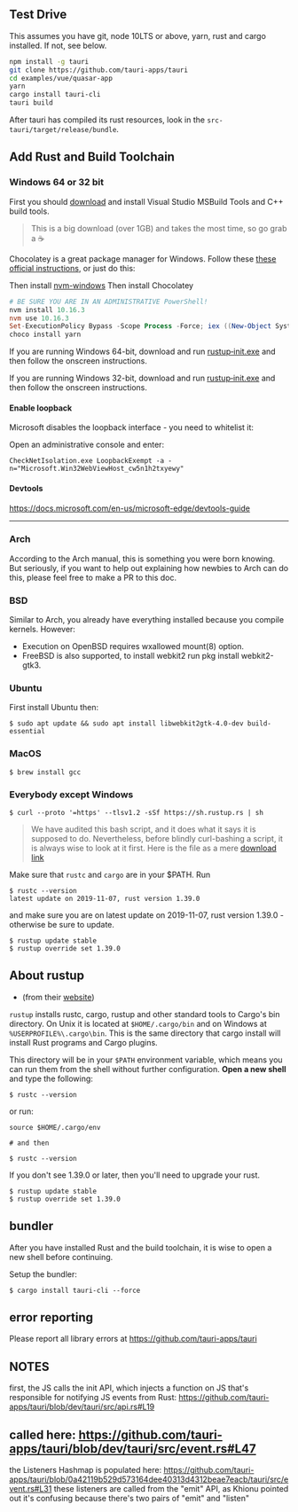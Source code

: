 ## Test Drive
This assumes you have git, node 10LTS or above, yarn, rust and cargo installed. If not, see below.

```bash
npm install -g tauri
git clone https://github.com/tauri-apps/tauri
cd examples/vue/quasar-app
yarn
cargo install tauri-cli
tauri build
```

After tauri has compiled its rust resources, look in the `src-tauri/target/release/bundle`.

## Add Rust and Build Toolchain
### Windows 64 or 32 bit

First you should [download](https://aka.ms/buildtools) and install Visual Studio MSBuild Tools and C++ build tools.

> This is a big download (over 1GB) and takes the most time, so go grab a :coffee:

Chocolatey is a great package manager for Windows. Follow these [these official instructions](https://chocolatey.org/install), or just do this:

Then install [nvm-windows](https://github.com/coreybutler/nvm-windows)
Then install Chocolatey

```powershell
# BE SURE YOU ARE IN AN ADMINISTRATIVE PowerShell!
nvm install 10.16.3
nvm use 10.16.3
Set-ExecutionPolicy Bypass -Scope Process -Force; iex ((New-Object System.Net.WebClient).DownloadString('https://chocolatey.org/install.ps1'))
choco install yarn
```
If you are running Windows 64-bit, download and run [rustup‑init.exe](https://win.rustup.rs/x86_64) and then follow the onscreen instructions.

If you are running Windows 32-bit, download and run [rustup‑init.exe](https://win.rustup.rs/i686) and then follow the onscreen instructions.

#### Enable loopback
Microsoft disables the loopback interface - you need to whitelist it:

Open an administrative console and enter:
```
CheckNetIsolation.exe LoopbackExempt -a -n="Microsoft.Win32WebViewHost_cw5n1h2txyewy"
```

#### Devtools
https://docs.microsoft.com/en-us/microsoft-edge/devtools-guide

<hr>

### Arch
According to the Arch manual, this is something you were born knowing. But seriously, if you want to help out
explaining how newbies to Arch can do this, please feel free to make a PR to this doc.

### BSD
Similar to Arch, you already have everything installed because you compile kernels. However:
- Execution on OpenBSD requires wxallowed mount(8) option.
- FreeBSD is also supported, to install webkit2 run pkg install webkit2-gtk3.

### Ubuntu
First install Ubuntu then:

    $ sudo apt update && sudo apt install libwebkit2gtk-4.0-dev build-essential

### MacOS
    $ brew install gcc

### Everybody except Windows

    $ curl --proto '=https' --tlsv1.2 -sSf https://sh.rustup.rs | sh

> We have audited this bash script, and it does what it says it is supposed to do. Nevertheless, before blindly curl-bashing a script, it is always wise to look at it first. Here is the file as a mere [download link](https://sh.rustup.rs)

Make sure that `rustc` and `cargo` are in your $PATH. Run

    $ rustc --version
    latest update on 2019-11-07, rust version 1.39.0

and make sure you are on latest update on 2019-11-07, rust version 1.39.0 - otherwise be sure to update.

    $ rustup update stable
    $ rustup override set 1.39.0


## About rustup
- (from their [website](https://rustup.rs))

`rustup` installs rustc, cargo, rustup and other standard tools to Cargo's bin directory. On Unix it is located at `$HOME/.cargo/bin` and on Windows at `%USERPROFILE%\.cargo\bin`. This is the same directory that cargo install will install Rust programs and Cargo plugins.

This directory will be in your `$PATH` environment variable, which means you can run them from the shell without further configuration. **Open a new shell** and type the following:

    $ rustc --version

or run:

    source $HOME/.cargo/env

    # and then

    $ rustc --version

If you don't see 1.39.0 or later, then you'll need to upgrade your rust.

    $ rustup update stable
    $ rustup override set 1.39.0

## bundler
After you have installed Rust and the build toolchain, it is wise to open a new shell before continuing.

Setup the bundler:

    $ cargo install tauri-cli --force


## error reporting
Please report all library errors at https://github.com/tauri-apps/tauri

## NOTES

first, the JS calls the init API, which injects a function on JS that's responsible for notifying JS events from Rust:
https://github.com/tauri-apps/tauri/blob/dev/tauri/src/api.rs#L19

called here: https://github.com/tauri-apps/tauri/blob/dev/tauri/src/event.rs#L47
-----
the Listeners Hashmap is populated here: https://github.com/tauri-apps/tauri/blob/0a42119b529d573164dee40313d4312beae7eacb/tauri/src/event.rs#L31
these listeners are called from the "emit" API, as Khionu pointed out
it's confusing because there's two pairs of "emit" and "listen"

